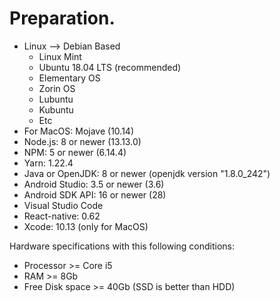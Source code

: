 # Preparation.
* Linux --> Debian Based
   * Linux Mint
   * Ubuntu 18.04 LTS (recommended)
   * Elementary OS
   * Zorin OS
   * Lubuntu
   * Kubuntu
   * Etc
* For MacOS: Mojave (10.14)
* Node.js: 8 or newer (13.13.0)
* NPM: 5 or newer (6.14.4)
* Yarn: 1.22.4
* Java or OpenJDK: 8 or newer (openjdk version "1.8.0_242")
* Android Studio: 3.5 or newer (3.6)
* Android SDK API: 16 or newer (28)
* Visual Studio Code
* React-native: 0.62
* Xcode: 10.13 (only for MacOS) <br>

Hardware specifications with this following conditions:
* Processor >= Core i5
* RAM >= 8Gb
* Free Disk space >= 40Gb (SSD is better than HDD)